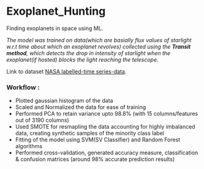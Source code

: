 # Exoplanet_Hunting
Finding exoplanets in space using ML.

*The model was trained on data(which are basially flux values of starlight w.r.t time about which an exoplanet revolves) collected using the **Transit method**, which detects the drop in intensity of starlight when the exoplanet(if hosted) blocks the light reaching the telescope.*

Link to dataset [NASA labelled-time series-data](https://www.kaggle.com/keplersmachines/kepler-labelled-time-series-data).


  
  
### Workflow :
  
- Plotted gaussian histogram of the data 
- Scaled and Normalized the data for ease of training 
- Performed PCA to retain variance upto 98.8% (with 15 columns/features out of 3190 columns) 
- Used SMOTE for resmapling the data accounting for highly imbalanced data, creating synthetic samples of the minority class label 
- Fitting of the model using SVM(SV Classifier) and Random Forest algorithms 
- Performed cross-validation, generated accuracy measure, classification & confusion matrices (around 98% accurate prediction results)

